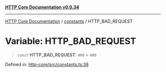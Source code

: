 [**HTTP Core Documentation v0.0.34**](../../README.md)

***

[HTTP Core Documentation](../../modules.md) / [constants](../README.md) / HTTP\_BAD\_REQUEST

# Variable: HTTP\_BAD\_REQUEST

> `const` **HTTP\_BAD\_REQUEST**: `400` = `400`

Defined in: [http-core/src/constants.ts:38](https://github.com/stonemjs/http-core/blob/fb38b6d1cb0bd2bb4e252ff611571ec3c006aa1e/src/constants.ts#L38)
